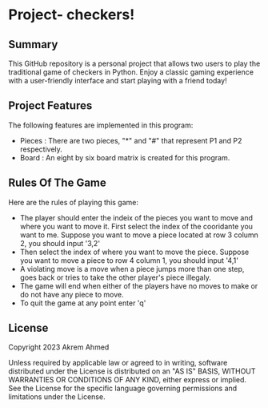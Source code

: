 #  Project- checkers!

## Summary
This GitHub repository is a personal project that allows two users to play the traditional game of checkers in Python.
Enjoy a classic gaming experience with a user-friendly interface and start playing with a friend today!

## Project Features


The following features are implemented in this program:
- Pieces : There are two pieces, "*" and "#" that represent P1 and P2 respectively.
- Board : An eight by six board matrix is created for this program.

## Rules Of The Game

Here are the rules of playing this game:
- The player should enter the indeix of the pieces you want to move and where you want to move it. First select the index of the cooridante you want to me. Suppose you want to move a piece located at row 3 column 2, you should input '3,2'
- Then select the index of where you want to move the piece. Suppose you want to move a piece to row 4 column 1, you should input '4,1'
- A violating move is a move when a piece jumps more than one step, goes back or tries to take the other player's piece illegaly.
- The game will end when either of the players have no moves to make or do not have any piece to move.
- To quit the game at any point enter 'q'



## License

Copyright 2023 Akrem Ahmed



Unless required by applicable law or agreed to in writing, software
distributed under the License is distributed on an "AS IS" BASIS,
WITHOUT WARRANTIES OR CONDITIONS OF ANY KIND, either express or implied.
See the License for the specific language governing permissions and
limitations under the License.
